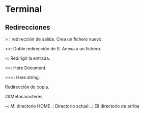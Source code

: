 # Terminal

## Redirecciones

&gt; : redirección de salida. Crea un fichero nuevo.

&gt;&gt;: Doble redirección de S. Anexa a un fichero.

&lt;: Redirigir la entrada.

&lt;&lt;: Here Document.

&lt;&lt;&lt;: Here string.

Redirección de copia.

##Metacaracteres

~: Mi directorio HOME
.: Directorio actual
..: Ell directorio de arriba


